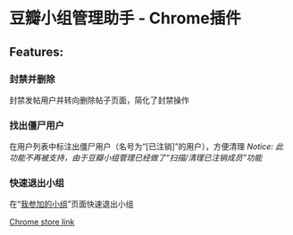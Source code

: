 # 豆瓣小组管理助手 - Chrome插件

## Features:
### 封禁并删除
封禁发帖用户并转向删除帖子页面，简化了封禁操作

### 找出僵尸用户
在用户列表中标注出僵尸用户（名号为“[已注销]”的用户），方便清理
_Notice: 此功能不再被支持，由于豆瓣小组管理已经做了“扫描/清理已注销成员”功能_

### 快速退出小组
在“[我参加的小组](http://www.douban.com/group/mine)”页面快速退出小组

[Chrome store link](https://chrome.google.com/webstore/detail/jfgffepggleibocpdkgfkgnkickjoham)